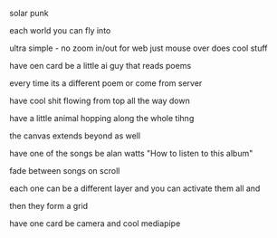 solar punk

each world you can fly into

ultra simple - no zoom in/out for web
just mouse over does cool stuff

have oen card be a little ai guy that reads poems

every time its a different poem or come from server

have cool shit flowing from top all the way down

have a little animal hopping along the whole tihng

the canvas extends beyond as well

have one of the songs be alan watts "How to listen to this album"

fade between songs on scroll

each one can be a different layer
and you can activate them all and

then they form a grid

have one card be camera and cool mediapipe
